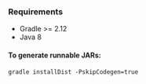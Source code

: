 ### Requirements

* Gradle >= 2.12
* Java 8

#### To generate runnable JARs:
```
gradle installDist -PskipCodegen=true
```